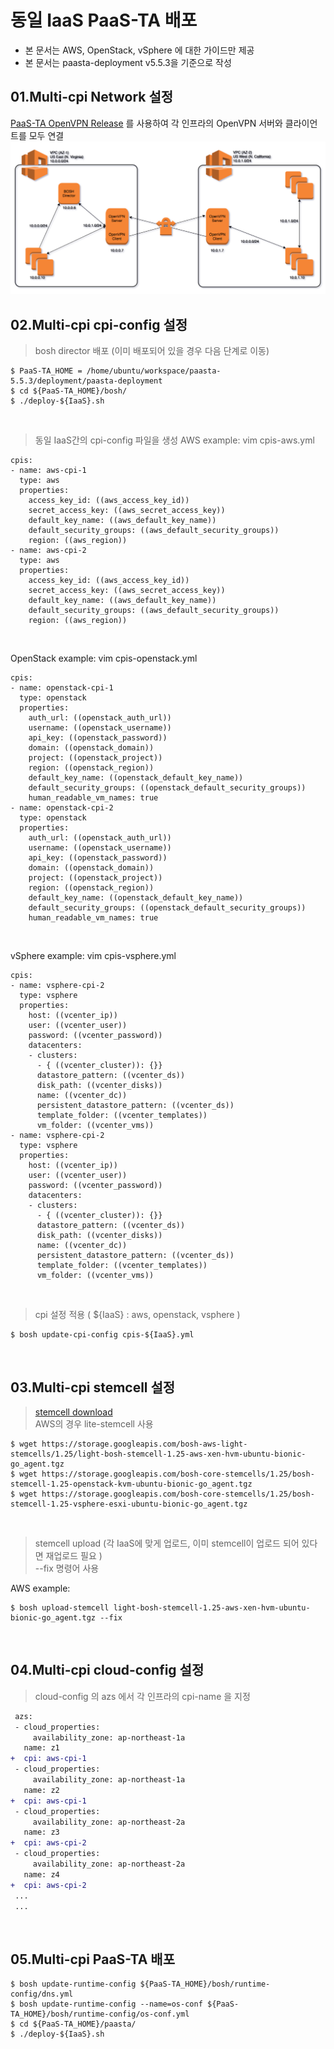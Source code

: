 # 동일 IaaS PaaS-TA 배포
- 본 문서는 AWS, OpenStack, vSphere 에 대한 가이드만 제공
- 본 문서는 paasta-deployment v5.5.3을 기준으로 작성

## 01.Multi-cpi Network 설정
[PaaS-TA OpenVPN Release](https://github.com/jinhyojin/openvpn-deployment) 를 사용하여 각 인프라의 OpenVPN 서버와 클라이언트를 모두 연결 
![guide_image1](https://github.com/jinhyojin/multi-cpi-deployment/blob/main/guide/images/openvpn.png)

## 02.Multi-cpi cpi-config 설정 
> bosh director 배포 (이미 배포되어 있을 경우 다음 단계로 이동)
```
$ PaaS-TA_HOME = /home/ubuntu/workspace/paasta-5.5.3/deployment/paasta-deployment
$ cd ${PaaS-TA_HOME}/bosh/
$ ./deploy-${IaaS}.sh
``` 
<br>

> 동일 IaaS간의 cpi-config 파일을 생성 
AWS example: vim cpis-aws.yml
```
cpis:
- name: aws-cpi-1
  type: aws
  properties:
    access_key_id: ((aws_access_key_id))
    secret_access_key: ((aws_secret_access_key))
    default_key_name: ((aws_default_key_name))
    default_security_groups: ((aws_default_security_groups))
    region: ((aws_region))
- name: aws-cpi-2
  type: aws
  properties:
    access_key_id: ((aws_access_key_id))
    secret_access_key: ((aws_secret_access_key))
    default_key_name: ((aws_default_key_name))
    default_security_groups: ((aws_default_security_groups))
    region: ((aws_region))
```
<br>

OpenStack example: vim cpis-openstack.yml
```
cpis:
- name: openstack-cpi-1
  type: openstack
  properties:
    auth_url: ((openstack_auth_url))
    username: ((openstack_username))
    api_key: ((openstack_password))
    domain: ((openstack_domain))
    project: ((openstack_project))
    region: ((openstack_region))
    default_key_name: ((openstack_default_key_name))
    default_security_groups: ((openstack_default_security_groups))
    human_readable_vm_names: true
- name: openstack-cpi-2
  type: openstack
  properties:
    auth_url: ((openstack_auth_url))
    username: ((openstack_username))
    api_key: ((openstack_password))
    domain: ((openstack_domain))
    project: ((openstack_project))
    region: ((openstack_region))
    default_key_name: ((openstack_default_key_name))
    default_security_groups: ((openstack_default_security_groups))
    human_readable_vm_names: true
```
<br>

vSphere example: vim cpis-vsphere.yml
```
cpis:
- name: vsphere-cpi-2
  type: vsphere
  properties:
    host: ((vcenter_ip))
    user: ((vcenter_user))
    password: ((vcenter_password))
    datacenters:
    - clusters:
      - { ((vcenter_cluster)): {}}
      datastore_pattern: ((vcenter_ds))
      disk_path: ((vcenter_disks))
      name: ((vcenter_dc))
      persistent_datastore_pattern: ((vcenter_ds))
      template_folder: ((vcenter_templates))
      vm_folder: ((vcenter_vms))
- name: vsphere-cpi-2
  type: vsphere
  properties:
    host: ((vcenter_ip))
    user: ((vcenter_user))
    password: ((vcenter_password))
    datacenters:
    - clusters:
      - { ((vcenter_cluster)): {}}
      datastore_pattern: ((vcenter_ds))
      disk_path: ((vcenter_disks))
      name: ((vcenter_dc))
      persistent_datastore_pattern: ((vcenter_ds))
      template_folder: ((vcenter_templates))
      vm_folder: ((vcenter_vms))
```
<br>

> cpi 설정 적용 ( ${IaaS} : aws, openstack, vsphere )
```
$ bosh update-cpi-config cpis-${IaaS}.yml
``` 
<br>

## 03.Multi-cpi stemcell 설정
> [stemcell download](https://bosh.cloudfoundry.org/stemcells/) 
<br>AWS의 경우 lite-stemcell 사용
```
$ wget https://storage.googleapis.com/bosh-aws-light-stemcells/1.25/light-bosh-stemcell-1.25-aws-xen-hvm-ubuntu-bionic-go_agent.tgz
$ wget https://storage.googleapis.com/bosh-core-stemcells/1.25/bosh-stemcell-1.25-openstack-kvm-ubuntu-bionic-go_agent.tgz
$ wget https://storage.googleapis.com/bosh-core-stemcells/1.25/bosh-stemcell-1.25-vsphere-esxi-ubuntu-bionic-go_agent.tgz
```
<br>

> stemcell upload (각 IaaS에 맞게 업로드, 이미 stemcell이 업로드 되어 있다면 재업로드 필요 )
<br>--fix 명령어 사용 

AWS example:
```
$ bosh upload-stemcell light-bosh-stemcell-1.25-aws-xen-hvm-ubuntu-bionic-go_agent.tgz --fix
```
<br>

## 04.Multi-cpi cloud-config 설정 
> cloud-config 의 azs 에서 각 인프라의 cpi-name 을 지정
```diff
 azs:
 - cloud_properties:
     availability_zone: ap-northeast-1a
   name: z1
+  cpi: aws-cpi-1
 - cloud_properties:
     availability_zone: ap-northeast-1a
   name: z2
+  cpi: aws-cpi-1
 - cloud_properties:
     availability_zone: ap-northeast-2a
   name: z3
+  cpi: aws-cpi-2
 - cloud_properties:
     availability_zone: ap-northeast-2a
   name: z4
+  cpi: aws-cpi-2
 ...
 ...
```
<br>

## 05.Multi-cpi PaaS-TA 배포
```
$ bosh update-runtime-config ${PaaS-TA_HOME}/bosh/runtime-config/dns.yml
$ bosh update-runtime-config --name=os-conf ${PaaS-TA_HOME}/bosh/runtime-config/os-conf.yml
$ cd ${PaaS-TA_HOME}/paasta/
$ ./deploy-${IaaS}.sh
``` 